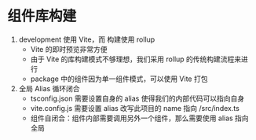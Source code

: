 # 组件库构建

1. development 使用 Vite，而 构建使用 rollup
    - Vite 的即时预览非常方便
    - 由于 Vite 的库构建模式不够理想，我们采用 rollup 的传统构建流程来进行
    - package 中的组件因为单一组件模式，可以使用 Vite 打包
2. 全局 Alias 循环闭合
    - tsconfig.json 需要设置自身的 alias 使得我们的内部代码可以指向自身
    - vite.config.js 需要设置 alias 改写此项目的 name 指向 /src/index.ts
    - 组件自闭合：组件内部需要调用另外一个组件，那么需要使用 alias 指向全局
